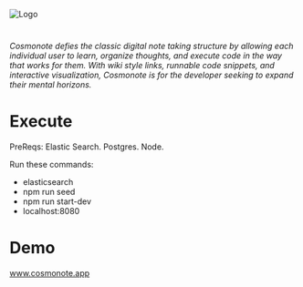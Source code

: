 ![Logo](https://i.imgur.com/4nQbB4M.png)

#

_Cosmonote defies the classic digital note taking structure by allowing each individual user to learn, organize thoughts, and execute code in the way that works for them. With  wiki style links, runnable code snippets, and interactive visualization, Cosmonote is for the developer seeking to expand their mental horizons._

# Execute

PreReqs: Elastic Search. Postgres. Node.

Run these commands:
- elasticsearch
- npm run seed
- npm run start-dev
- localhost:8080

# Demo

www.cosmonote.app
